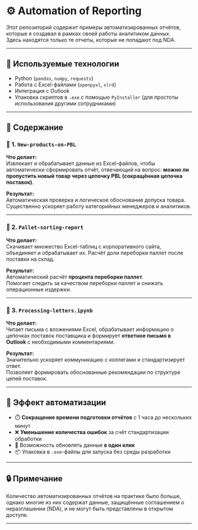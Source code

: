 # ⚙️ Automation of Reporting

Этот репозиторий содержит примеры автоматизированных отчётов, которые я создавал в рамках своей работы аналитиком данных.  
Здесь находятся только те отчеты, которые не попадают под NDA.

---

## 🧠 Используемые технологии

- Python (`pandas`, `numpy`, `requests`)
- Работа с Excel-файлами (`openpyxl`, `xlrd`)
- Интеграция с Outlook
- Упаковка скриптов в `.exe` с помощью `PyInstaller` (для простоты использования другими сотрудниками)

---

## 📂 Содержание

### 📌 1. `New-products-on-PBL`

**Что делает:**  
Извлекает и обрабатывает данные из Excel-файлов, чтобы автоматически сформировать отчёт, отвечающий на вопрос: **можно ли пропустить новый товар через цепочку PBL (сокращённая цепочка поставок)**.

**Результат:**  
Автоматическая проверка и логическое обоснование допуска товара.  
Существенно ускоряет работу категорийных менеджеров и аналитиков.

---

### 📌 2. `Pallet-sorting-report`

**Что делает:**  
Скачивает множество Excel-таблиц с корпоративного сайта, объединяет и обрабатывает их. Расчёт доли переборки паллет после поставки на склад.

**Результат:**  
Автоматический расчёт **процента переборки паллет**.  
Помогает следить за качеством переборки паллет и снижать операционные издержки.

---

### 📌 3. `Processing-letters.ipynb`

**Что делает:**  
Читает письма с вложениями Excel, обрабатывает информацию о цепочках поставок поставщика и формирует **ответное письмо в Outlook** с необходимыми комментариями.

**Результат:**  
Значительно ускоряет коммуникацию с коллегами и стандартизирует ответ.  
Позволяет формировать обоснованные рекомендации по структуре цепей поставок.

---

## 🚀 Эффект автоматизации

- ⏱️ **Сокращение времени подготовки отчётов** с 1 часа до нескольких минут
- ❌ **Уменьшение количества ошибок** за счёт стандартизации обработки
- 🔁 Возможность обновлять данные **в один клик**
- 📦 Упаковка в `.exe`-файлы для запуска без среды разработки

---

## 🔒 Примечание

Количество автоматизированных отчётов на практике было больше, однако многие из них содержат данные, защищённые соглашением о неразглашении (NDA), и не могут быть представлены в открытом доступе.

---
